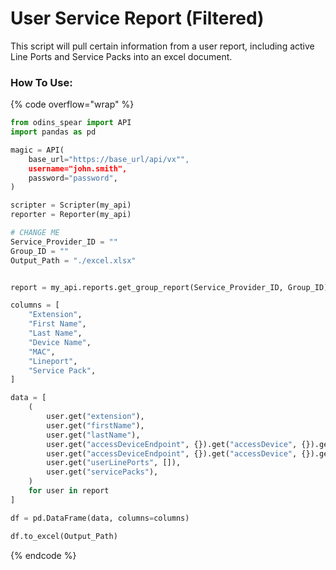 # User Service Report (Filtered)

This script will pull certain information from a user report, including active Line Ports and Service Packs into an excel document.

### How To Use:

{% code overflow="wrap" %}
```python
from odins_spear import API
import pandas as pd

magic = API(
    base_url="https://base_url/api/vx"",
    username="john.smith",
    password="password",
)

scripter = Scripter(my_api)
reporter = Reporter(my_api)

# CHANGE ME
Service_Provider_ID = ""
Group_ID = ""
Output_Path = "./excel.xlsx"


report = my_api.reports.get_group_report(Service_Provider_ID, Group_ID)

columns = [
    "Extension",
    "First Name",
    "Last Name",
    "Device Name",
    "MAC",
    "Lineport",
    "Service Pack",
]

data = [
    (
        user.get("extension"),
        user.get("firstName"),
        user.get("lastName"),
        user.get("accessDeviceEndpoint", {}).get("accessDevice", {}).get("deviceName"),
        user.get("accessDeviceEndpoint", {}).get("accessDevice", {}).get("macAddress"),
        user.get("userLinePorts", []),
        user.get("servicePacks"),
    )
    for user in report
]

df = pd.DataFrame(data, columns=columns)

df.to_excel(Output_Path)
```
{% endcode %}
